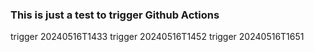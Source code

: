 ### This is just a test to trigger Github Actions
trigger 20240516T1433
trigger 20240516T1452
trigger 20240516T1651